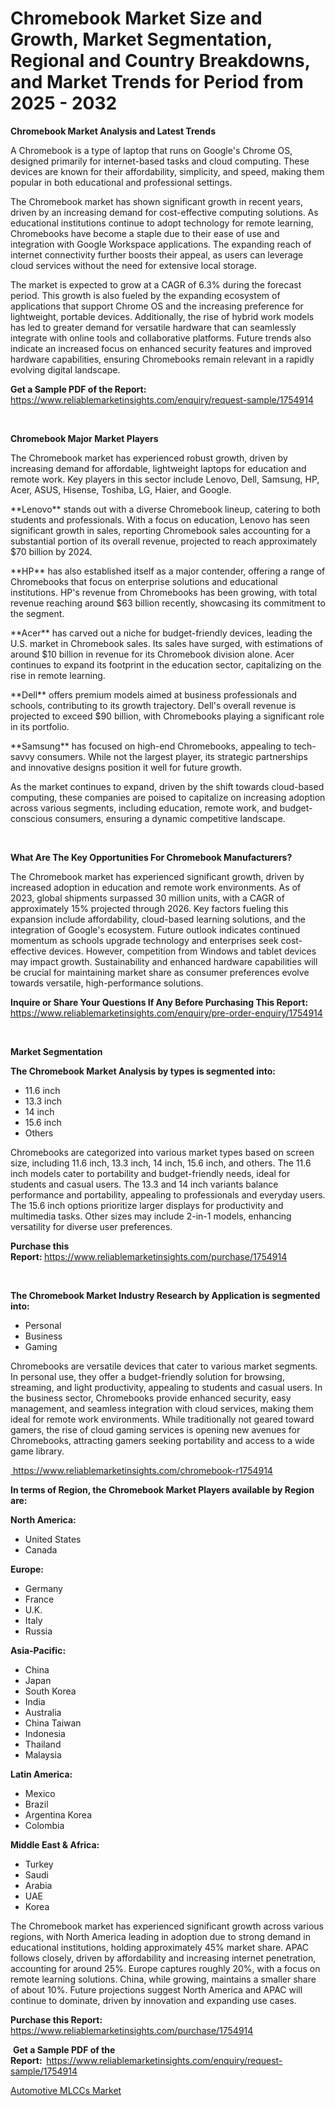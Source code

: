 <p><h1>Chromebook Market Size and Growth, Market Segmentation, Regional and Country Breakdowns, and Market Trends for Period from 2025 -  2032</h1></p><p><strong>Chromebook Market Analysis and Latest Trends</strong></p>
<p><p>A Chromebook is a type of laptop that runs on Google's Chrome OS, designed primarily for internet-based tasks and cloud computing. These devices are known for their affordability, simplicity, and speed, making them popular in both educational and professional settings. </p><p>The Chromebook market has shown significant growth in recent years, driven by an increasing demand for cost-effective computing solutions. As educational institutions continue to adopt technology for remote learning, Chromebooks have become a staple due to their ease of use and integration with Google Workspace applications. The expanding reach of internet connectivity further boosts their appeal, as users can leverage cloud services without the need for extensive local storage.</p><p>The market is expected to grow at a CAGR of 6.3% during the forecast period. This growth is also fueled by the expanding ecosystem of applications that support Chrome OS and the increasing preference for lightweight, portable devices. Additionally, the rise of hybrid work models has led to greater demand for versatile hardware that can seamlessly integrate with online tools and collaborative platforms. Future trends also indicate an increased focus on enhanced security features and improved hardware capabilities, ensuring Chromebooks remain relevant in a rapidly evolving digital landscape.</p></p>
<p><strong>Get a Sample PDF of the Report:&nbsp;</strong> <a href="https://www.reliablemarketinsights.com/enquiry/request-sample/1754914?utm_campaign=3517&utm_medium=2&utm_source=Github&utm_content=ia&utm_term=06042025&utm_id=chromebook">https://www.reliablemarketinsights.com/enquiry/request-sample/1754914</a></p>
<p>&nbsp;</p>
<p><strong>Chromebook Major Market Players</strong></p>
<p><p>The Chromebook market has experienced robust growth, driven by increasing demand for affordable, lightweight laptops for education and remote work. Key players in this sector include Lenovo, Dell, Samsung, HP, Acer, ASUS, Hisense, Toshiba, LG, Haier, and Google.</p><p>**Lenovo** stands out with a diverse Chromebook lineup, catering to both students and professionals. With a focus on education, Lenovo has seen significant growth in sales, reporting Chromebook sales accounting for a substantial portion of its overall revenue, projected to reach approximately $70 billion by 2024.</p><p>**HP** has also established itself as a major contender, offering a range of Chromebooks that focus on enterprise solutions and educational institutions. HP's revenue from Chromebooks has been growing, with total revenue reaching around $63 billion recently, showcasing its commitment to the segment.</p><p>**Acer** has carved out a niche for budget-friendly devices, leading the U.S. market in Chromebook sales. Its sales have surged, with estimations of around $10 billion in revenue for its Chromebook division alone. Acer continues to expand its footprint in the education sector, capitalizing on the rise in remote learning.</p><p>**Dell** offers premium models aimed at business professionals and schools, contributing to its growth trajectory. Dell's overall revenue is projected to exceed $90 billion, with Chromebooks playing a significant role in its portfolio.</p><p>**Samsung** has focused on high-end Chromebooks, appealing to tech-savvy consumers. While not the largest player, its strategic partnerships and innovative designs position it well for future growth.</p><p>As the market continues to expand, driven by the shift towards cloud-based computing, these companies are poised to capitalize on increasing adoption across various segments, including education, remote work, and budget-conscious consumers, ensuring a dynamic competitive landscape.</p></p>
<p>&nbsp;</p>
<p><strong>What Are The Key Opportunities For Chromebook Manufacturers?</strong></p>
<p><p>The Chromebook market has experienced significant growth, driven by increased adoption in education and remote work environments. As of 2023, global shipments surpassed 30 million units, with a CAGR of approximately 15% projected through 2026. Key factors fueling this expansion include affordability, cloud-based learning solutions, and the integration of Google's ecosystem. Future outlook indicates continued momentum as schools upgrade technology and enterprises seek cost-effective devices. However, competition from Windows and tablet devices may impact growth. Sustainability and enhanced hardware capabilities will be crucial for maintaining market share as consumer preferences evolve towards versatile, high-performance solutions.</p></p>
<p><strong>Inquire or Share Your Questions If Any Before Purchasing This Report:</strong> <a href="https://www.reliablemarketinsights.com/enquiry/pre-order-enquiry/1754914?utm_campaign=3517&utm_medium=2&utm_source=Github&utm_content=ia&utm_term=06042025&utm_id=chromebook">https://www.reliablemarketinsights.com/enquiry/pre-order-enquiry/1754914</a></p>
<p>&nbsp;</p>
<p><strong>Market Segmentation</strong></p>
<p><strong>The Chromebook Market Analysis by types is segmented into:</strong></p>
<p><ul><li>11.6 inch</li><li>13.3 inch</li><li>14 inch</li><li>15.6 inch</li><li>Others</li></ul></p>
<p><p>Chromebooks are categorized into various market types based on screen size, including 11.6 inch, 13.3 inch, 14 inch, 15.6 inch, and others. The 11.6 inch models cater to portability and budget-friendly needs, ideal for students and casual users. The 13.3 and 14 inch variants balance performance and portability, appealing to professionals and everyday users. The 15.6 inch options prioritize larger displays for productivity and multimedia tasks. Other sizes may include 2-in-1 models, enhancing versatility for diverse user preferences.</p></p>
<p><strong>Purchase this Report:&nbsp;</strong><a href="https://www.reliablemarketinsights.com/purchase/1754914?utm_campaign=3517&utm_medium=2&utm_source=Github&utm_content=ia&utm_term=06042025&utm_id=chromebook">https://www.reliablemarketinsights.com/purchase/1754914</a></p>
<p>&nbsp;</p>
<p><strong>The Chromebook Market Industry Research by Application is segmented into:</strong></p>
<p><ul><li>Personal</li><li>Business</li><li>Gaming</li></ul></p>
<p><p>Chromebooks are versatile devices that cater to various market segments. In personal use, they offer a budget-friendly solution for browsing, streaming, and light productivity, appealing to students and casual users. In the business sector, Chromebooks provide enhanced security, easy management, and seamless integration with cloud services, making them ideal for remote work environments. While traditionally not geared toward gamers, the rise of cloud gaming services is opening new avenues for Chromebooks, attracting gamers seeking portability and access to a wide game library.</p></p>
<p><a href="https://www.reliablemarketinsights.com/chromebook-r1754914?utm_campaign=3517&utm_medium=2&utm_source=Github&utm_content=ia&utm_term=06042025&utm_id=chromebook">&nbsp;https://www.reliablemarketinsights.com/chromebook-r1754914</a></p>
<p><strong>In terms of Region, the Chromebook Market Players available by Region are:</strong></p>
<p>
    <p> <strong> North America: </strong>
        <ul>
            <li>United States</li>
            <li>Canada</li>
        </ul>
        </p> 
    <p> <strong> Europe: </strong>
        <ul>
            <li>Germany</li>
            <li>France</li>
            <li>U.K.</li>
            <li>Italy</li>
            <li>Russia</li>
        </ul>
        </p> 
    <p> <strong> Asia-Pacific: </strong>
        <ul>
            <li>China</li>
            <li>Japan</li>
            <li>South Korea</li>
            <li>India</li>
            <li>Australia</li>
            <li>China Taiwan</li>
            <li>Indonesia</li>
            <li>Thailand</li>
            <li>Malaysia</li>
        </ul>
        </p> 
    <p> <strong> Latin America: </strong>
        <ul>
            <li>Mexico</li>
            <li>Brazil</li>
            <li>Argentina Korea</li>
            <li>Colombia</li>
        </ul>
        </p> 
    <p> <strong> Middle East & Africa: </strong>
        <ul>
            <li>Turkey</li>
            <li>Saudi</li>
            <li>Arabia</li>
            <li>UAE</li>
            <li>Korea</li>
        </ul>
    </p>
    </p>
<p><p>The Chromebook market has experienced significant growth across various regions, with North America leading in adoption due to strong demand in educational institutions, holding approximately 45% market share. APAC follows closely, driven by affordability and increasing internet penetration, accounting for around 25%. Europe captures roughly 20%, with a focus on remote learning solutions. China, while growing, maintains a smaller share of about 10%. Future projections suggest North America and APAC will continue to dominate, driven by innovation and expanding use cases.</p></p>
<p><strong>Purchase this Report: </strong><a href="https://www.reliablemarketinsights.com/purchase/1754914?utm_campaign=3517&utm_medium=2&utm_source=Github&utm_content=ia&utm_term=06042025&utm_id=chromebook">https://www.reliablemarketinsights.com/purchase/1754914</a></p>
<p>&nbsp;<strong>Get a Sample PDF of the Report:&nbsp;&nbsp;</strong><a href="https://www.reliablemarketinsights.com/enquiry/request-sample/1754914?utm_campaign=3517&utm_medium=2&utm_source=Github&utm_content=ia&utm_term=06042025&utm_id=chromebook">https://www.reliablemarketinsights.com/enquiry/request-sample/1754914</a></p>
<p><strong></strong></p>
<p><p><a href="https://github.com/forgazerbyjt/Market-Research-Report-List-1/blob/main/automotive-mlccs-market.md?utm_campaign=3517&utm_medium=2&utm_source=Github&utm_content=ia&utm_term=06042025&utm_id=chromebook">Automotive MLCCs Market</a></p></p>